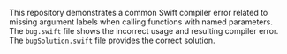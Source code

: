 This repository demonstrates a common Swift compiler error related to missing argument labels when calling functions with named parameters.  The `bug.swift` file shows the incorrect usage and resulting compiler error. The `bugSolution.swift` file provides the correct solution.